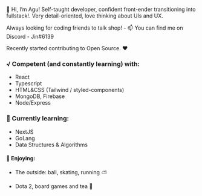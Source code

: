 👋 Hi, I’m Agu! Self-taught developer, confident front-ender transitioning into fullstack!. Very detail-oriented, love thinking about UIs and UX.

Always looking for coding friends to talk shop! - 📫 You can find me on Discord - Jin#6139

Recently started contributing to Open Source. ❤


### √ Competent (and constantly learning) with:
  - React
  - Typescript
  - HTML&CSS (Tailwind / styled-components)
  - MongoDB, Firebase
  - Node/Express

### 📝 Currently learning: 
  - NextJS
  - GoLang
  - Data Structures & Algorithms




#### 🙌 Enjoying:
- The outside: ball, skating, running ⛅️

- Dota 2, board games and tea 🍵



<!---
jinitsuga/jinitsuga is a ✨ special ✨ repository because its `README.md` (this file) appears on your GitHub profile.
You can click the Preview link to take a look at your changes.
--->
